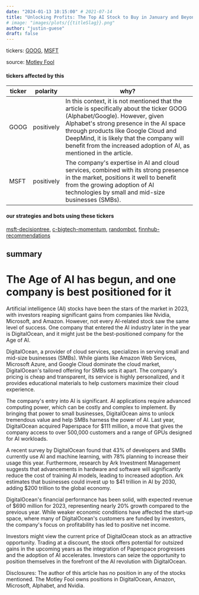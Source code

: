 ```yaml
---
date: "2024-01-13 10:15:00" # 2021-07-14
title: "Unlocking Profits: The Top AI Stock to Buy in January and Beyond"
# image: "images/plots/{{titleSlag}}.png"
author: "justin-guese"
draft: false
---
```

tickers: <a href='https://finance.yahoo.com/quote/GOOG' target='_blank'>GOOG</a>, <a href='https://finance.yahoo.com/quote/MSFT' target='_blank'>MSFT</a> 

source: <a href='https://www.fool.com/investing/2024/01/13/1-ai-stock-down-71-wish-youd-bought-on-dip-in-2024/' target='_blank'>Motley Fool</a>

#### tickers affected by this

| ticker | polarity | why? |
|------------|------------|------------|
| GOOG | positively | In this context, it is not mentioned that the article is specifically about the ticker GOOG (Alphabet/Google). However, given Alphabet's strong presence in the AI space through products like Google Cloud and DeepMind, it is likely that the company will benefit from the increased adoption of AI, as mentioned in the article. |
| MSFT | positively | The company's expertise in AI and cloud services, combined with its strong presence in the market, positions it well to benefit from the growing adoption of AI technologies by small and mid-size businesses (SMBs). |



#### our strategies and bots using these tickers

[msft-decisiontree](/strategies/msft-decisiontree), [c-bigtech-momentum](/strategies/c-bigtech-momentum), [randombot](/strategies/randombot), [finnhub-recommendations](/strategies/finnhub-recommendations)

## summary

# The Age of AI has begun, and one company is best positioned for it

Artificial intelligence (AI) stocks have been the stars of the market in 2023, with investors reaping significant gains from companies like Nvidia, Microsoft, and Amazon. However, not every AI-related stock saw the same level of success. One company that entered the AI industry later in the year is DigitalOcean, and it might just be the best-positioned company for the Age of AI.

DigitalOcean, a provider of cloud services, specializes in serving small and mid-size businesses (SMBs). While giants like Amazon Web Services, Microsoft Azure, and Google Cloud dominate the cloud market, DigitalOcean's tailored offering for SMBs sets it apart. The company's pricing is cheap and transparent, its service is highly personalized, and it provides educational materials to help customers maximize their cloud experience.

The company's entry into AI is significant. AI applications require advanced computing power, which can be costly and complex to implement. By bringing that power to small businesses, DigitalOcean aims to unlock tremendous value and help SMBs harness the power of AI. Last year, DigitalOcean acquired Paperspace for $111 million, a move that gives the company access to over 500,000 customers and a range of GPUs designed for AI workloads.

A recent survey by DigitalOcean found that 43% of developers and SMBs currently use AI and machine learning, with 78% planning to increase their usage this year. Furthermore, research by Ark Investment Management suggests that advancements in hardware and software will significantly reduce the cost of training AI models, leading to increased adoption. Ark estimates that businesses could invest up to $41 trillion in AI by 2030, adding $200 trillion to the global economy.

DigitalOcean's financial performance has been solid, with expected revenue of $690 million for 2023, representing nearly 20% growth compared to the previous year. While weaker economic conditions have affected the start-up space, where many of DigitalOcean's customers are funded by investors, the company's focus on profitability has led to positive net income.

Investors might view the current price of DigitalOcean stock as an attractive opportunity. Trading at a discount, the stock offers potential for outsized gains in the upcoming years as the integration of Paperspace progresses and the adoption of AI accelerates. Investors can seize the opportunity to position themselves in the forefront of the AI revolution with DigitalOcean.

Disclosures: The author of this article has no position in any of the stocks mentioned. The Motley Fool owns positions in DigitalOcean, Amazon, Microsoft, Alphabet, and Nvidia.